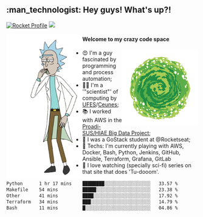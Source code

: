 
<h2> :man_technologist: Hey guys! What's up?!</h2>
                                                                         
[![Rocket Profile](https://img.shields.io/static/v1?label=Rocketseat&message=Profile&colorA=purple&color=black&logo=Rocket&logoColor=white)](https://app.rocketseat.com.br/me/elyabe)
<a href="https://www.linkedin.com/in/elyabe/"><img src="https://img.shields.io/badge/LinkedIn-informational?logo=linkedin"/></a>

<img align='left' src="https://raw.githubusercontent.com/Elyabe/Elyabe/master/images/rick-dancing.gif" width='200'>

                       
#### Welcome to my crazy code space 
<img align='right' src="https://raw.githubusercontent.com/Elyabe/elyabe/master/images/portal-3.gif" width='200'>

- :heart_eyes: I'm a guy fascinated by programming and process automation; 
- :office_worker: I'm a '"scientist"' of computing by [UFES](http://ufes.br)/[Ceunes](http://ceunes.ufes.br);
- :books: I worked with AWS in the [Proadi-SUS/HIAE Big Data Project](https://www.einstein.br/responsabilidade-social/atuacao-com-o-ministerio-da-saude/proadi-sus);
- :rocket: I was a GoStack student at @Rocketseat;
- :green_heart: Techs: I'm currently playing with AWS, Docker, Bash, Python, Jenkins, GitHub, Ansible, Terraform, Grafana, GitLab
- :movie_camera: I love watching (specially sci-fi) series on that site that does 'Tu-dooom'.

<!--START_SECTION:waka-->
```text
Python      1 hr 17 mins    ████████░░░░░░░░░░░░░░░░░   33.57 % 
Makefile    54 mins         █████░░░░░░░░░░░░░░░░░░░░   23.38 % 
Other       41 mins         ████░░░░░░░░░░░░░░░░░░░░░   17.92 % 
Terraform   34 mins         ███░░░░░░░░░░░░░░░░░░░░░░   14.79 % 
Bash        11 mins         █░░░░░░░░░░░░░░░░░░░░░░░░   04.86 %
```
<!--END_SECTION:waka-->
